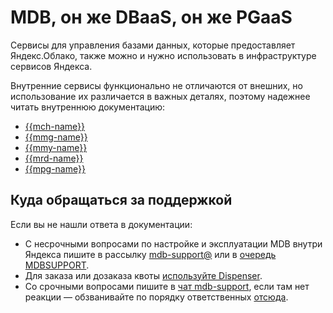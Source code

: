# MDB, он же DBaaS, он же PGaaS

Сервисы для управления базами данных, которые предоставляет Яндекс.Облако, также можно и нужно использовать в инфраструктуре сервисов Яндекса.

Внутренние сервисы функционально не отличаются от внешних, но использование их различается в важных деталях, поэтому надежнее читать внутреннюю документацию:

- [{{mch-name}}](../managed-clickhouse/)
- [{{mmg-name}}](../managed-mongodb/)
- [{{mmy-name}}](../managed-mysql/)
- [{{mrd-name}}](../managed-redis/)
- [{{mpg-name}}](../managed-postgresql/)


## Куда обращаться за поддержкой

Если вы не нашли ответа в документации:

- С несрочными вопросами по настройке и эксплуатации MDB внутри Яндекса пишите в рассылку [mdb-support@](mailto:mdb-support@yandex-team.ru) или в [очередь MDBSUPPORT](https://st.yandex-team.ru/MDBSUPPORT).
- Для заказа или дозаказа квоты [используйте Dispenser](../managed-postgresql/quotas.md).
- Со срочными вопросами пишите в [чат mdb-support](https://t.me/joinchat/AAAAAEDje_JvGnMnVZxVvA), если там нет реакции — обзванивайте по порядку ответственных [отсюда](https://a.yandex-team.ru/arc/trunk/arcadia/cloud/mdb/juggler-config/configs/mdb_resps.yml).
